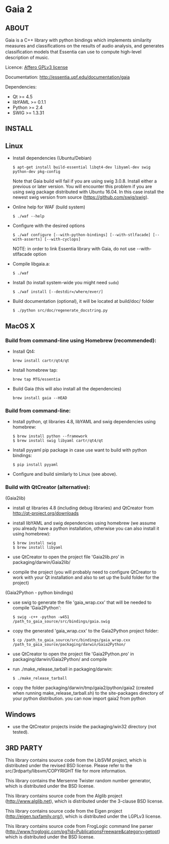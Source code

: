Gaia 2
======

ABOUT
-----

Gaia is a C++ library with python bindings which implements similarity measures and classiﬁcations on the results of audio analysis, and generates classiﬁcation models that Essentia can use to compute high-level description of music. 

Licence: [Affero GPLv3 license](http://www.gnu.org/licenses/agpl.html)

Documentation: http://essentia.upf.edu/documentation/gaia 


Dependencies:
  
  * Qt >= 4.5
  * libYAML >= 0.1.1
  * Python >= 2.4
  * SWIG >= 1.3.31


INSTALL
-------

## Linux

- Install dependencies (Ubuntu/Debian)
   ```
   $ apt-get install build-essential libqt4-dev libyaml-dev swig python-dev pkg-config
   ```

   Note that Gaia build will fail if you are using swig 3.0.8. Install either a previous or later version. You will encounter this problem if you are using swig package distributed with Ubuntu 16.04. In this case install the newest swig version from source (https://github.com/swig/swig).


- Online help for WAF (build system)
   ```
   $ ./waf --help
   ```
   
- Configure with the desired options
    ```
    $ ./waf configure [--with-python-bindings] [--with-stlfacade] [--with-asserts] [--with-cyclops]
    ```    
    NOTE: in order to link Essentia library with Gaia, do not use --with-stlfacade option

- Compile libgaia.a:
    ```
    $ ./waf
    ```
    
- Install (to install system-wide you might need ```sudo```)
    ```
    $ ./waf install [--destdir=/where/ever/]
    ```
    
- Build documentation (optional), it will be located at build/doc/ folder
    ```
    $ ./python src/doc/regenerate_docstring.py
    ```

## MacOS X

### Build from command-line using Homebrew (recommended):
- Install Qt4:
    ```
    brew install cartr/qt4/qt
    ```

- Install homebrew tap:
    ```
    brew tap MTG/essentia
    ```

- Build Gaia (this will also install all the dependencies)

    ```
    brew install gaia --HEAD
    ```

### Build from command-line:

- Install python, qt libraries 4.8, libYAML and swig dependencies using homebrew:	
    ```
    $ brew install python --framework
    $ brew install swig libyaml cartr/qt4/qt
    ```

- Install pyyaml pip package in case use want to build with python bindings:
    ```
    $ pip install pyyaml
    ```
    
- Configure and build similarly to Linux (see above).


### Build with QtCreator (alternative):

(Gaia2lib)

- install qt libraries 4.8 (including debug libraries) and QtCreator from http://qt-project.org/downloads

- install libYAML and swig dependencies using homebrew (we assume you already have a python 
  installation, otherwise you can also install it using homebrew):
    ```
    $ brew install swig
    $ brew install libyaml
    ```

- use QtCreator to open the project file 'Gaia2lib.pro' in packaging/darwin/Gaia2lib/

- compile the project (you will probably need to configure QtCreator to work with your Qt 
  installation and also to set up the build folder for the project)

(Gaia2Python - python bindings)

- use swig to generate the file 'gaia_wrap.cxx' that will be needed to compile 'Gaia2Python':
    ```
    $ swig -c++ -python -w451 /path_to_gaia_source/src/bindings/gaia.swig 
    ```

- copy the generated 'gaia_wrap.cxx' to the Gaia2Python project folder:
    ```
    $ cp /path_to_gaia_source/src/bindings/gaia_wrap.cxx /path_to_gaia_source/packaging/darwin/Gaia2Python/
    ```
        
- use QtCreator to open the project file 'Gaia2Python.pro' in packaging/darwin/Gaia2Python/ and compile

- run ./make_release_tarball in packaging/darwin:
    ```
    $ ./make_release_tarball
    ```

- copy the folder packaging/darwin/tmp/gaia2/python/gaia2 (created when running make_release_tarball.sh) 
  to the site-packages directory of your python distribution. you can now import gaia2 from python


## Windows

- use the QtCreator projects inside the packaging/win32 directory (not tested).



3RD PARTY
---------

This library contains source code from the LibSVM project, which is distributed
under the revised BSD license.
Please refer to the src/3rdparty/libsvm/COPYRIGHT file for more information.

This library contains the Mersenne Twister random number generator, which
is distributed under the BSD license.

This library contains source code from the Alglib project (http://www.alglib.net),
which is distributed under the 3-clause BSD license.

This library contains source code from the Eigen project (http://eigen.tuxfamily.org/),
which is distributed under the LGPLv3 license.

This library contains source code from FrogLogic command line parser
(http://www.froglogic.com/pg?id=PublicationsFreeware&category=getopt)
which is distributed under the BSD license.
